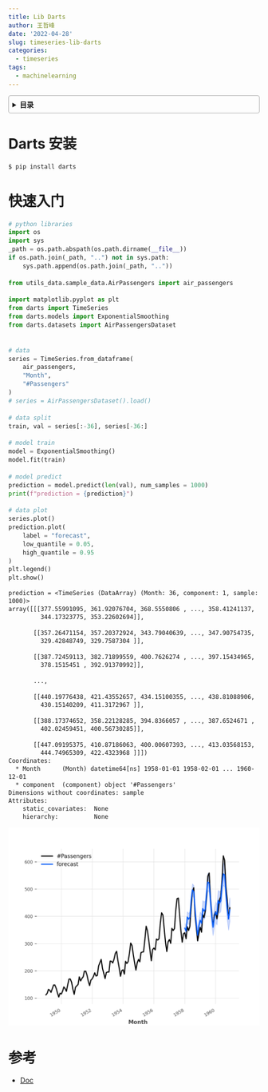 ```yaml
---
title: Lib Darts
author: 王哲峰
date: '2022-04-28'
slug: timeseries-lib-darts
categories:
  - timeseries
tags:
  - machinelearning
---
```


<style>
details {
    border: 1px solid #aaa;
    border-radius: 4px;
    padding: .5em .5em 0;
}
summary {
    font-weight: bold;
    margin: -.5em -.5em 0;
    padding: .5em;
}
details[open] {
    padding: .5em;
}
details[open] summary {
    border-bottom: 1px solid #aaa;
    margin-bottom: .5em;
}
</style>

<details><summary>目录</summary><p>

- [Darts 安装](#darts-安装)
- [快速入门](#快速入门)
- [参考](#参考)
</p></details><p></p>

# Darts 安装

```bash
$ pip install darts
```

# 快速入门

```python
# python libraries
import os
import sys
_path = os.path.abspath(os.path.dirname(__file__))
if os.path.join(_path, "..") not in sys.path:
    sys.path.append(os.path.join(_path, ".."))

from utils_data.sample_data.AirPassengers import air_passengers

import matplotlib.pyplot as plt
from darts import TimeSeries
from darts.models import ExponentialSmoothing
from darts.datasets import AirPassengersDataset


# data
series = TimeSeries.from_dataframe(
    air_passengers, 
    "Month", 
    "#Passengers"
)
# series = AirPassengersDataset().load()

# data split
train, val = series[:-36], series[-36:]

# model train
model = ExponentialSmoothing()
model.fit(train)

# model predict
prediction = model.predict(len(val), num_samples = 1000)
print(f"prediction = {prediction}")

# data plot
series.plot()
prediction.plot(
    label = "forecast", 
    low_quantile = 0.05, 
    high_quantile = 0.95
)
plt.legend()
plt.show()
```

```
prediction = <TimeSeries (DataArray) (Month: 36, component: 1, sample: 1000)>
array([[[377.55991095, 361.92076704, 368.5550806 , ..., 358.41241137,
         344.17323775, 353.22602694]],

       [[357.26471154, 357.20372924, 343.79040639, ..., 347.90754735,
         329.42848749, 329.7587304 ]],

       [[387.72459113, 382.71899559, 400.7626274 , ..., 397.15434965,
         378.1515451 , 392.91370992]],

       ...,

       [[440.19776438, 421.43552657, 434.15100355, ..., 438.81088906,
         430.15140209, 411.3172967 ]],

       [[388.17374652, 358.22128285, 394.8366057 , ..., 387.6524671 ,
         402.02459451, 400.56730285]],

       [[447.09195375, 410.87186063, 400.00607393, ..., 413.03568153,
         444.74965309, 422.4323968 ]]])
Coordinates:
  * Month      (Month) datetime64[ns] 1958-01-01 1958-02-01 ... 1960-12-01
  * component  (component) object '#Passengers'
Dimensions without coordinates: sample
Attributes:
    static_covariates:  None
    hierarchy:          None
```

![img](images/airpassengers.png)


# 参考

* [Doc](https://unit8co.github.io/darts/userguide.html)


